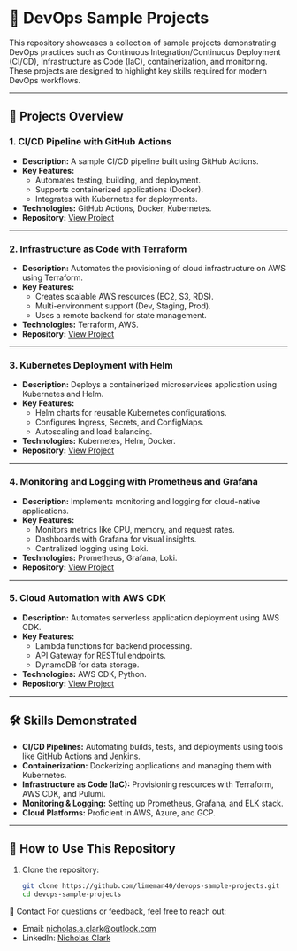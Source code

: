 # 🚀 DevOps Sample Projects

This repository showcases a collection of sample projects demonstrating DevOps practices such as Continuous Integration/Continuous Deployment (CI/CD), Infrastructure as Code (IaC), containerization, and monitoring. These projects are designed to highlight key skills required for modern DevOps workflows.

---

## 📂 Projects Overview

### 1. **CI/CD Pipeline with GitHub Actions**
   - **Description:** A sample CI/CD pipeline built using GitHub Actions.
   - **Key Features:**
     - Automates testing, building, and deployment.
     - Supports containerized applications (Docker).
     - Integrates with Kubernetes for deployments.
   - **Technologies:** GitHub Actions, Docker, Kubernetes.
   - **Repository:** [View Project](#)

---

### 2. **Infrastructure as Code with Terraform**
   - **Description:** Automates the provisioning of cloud infrastructure on AWS using Terraform.
   - **Key Features:**
     - Creates scalable AWS resources (EC2, S3, RDS).
     - Multi-environment support (Dev, Staging, Prod).
     - Uses a remote backend for state management.
   - **Technologies:** Terraform, AWS.
   - **Repository:** [View Project](#)

---

### 3. **Kubernetes Deployment with Helm**
   - **Description:** Deploys a containerized microservices application using Kubernetes and Helm.
   - **Key Features:**
     - Helm charts for reusable Kubernetes configurations.
     - Configures Ingress, Secrets, and ConfigMaps.
     - Autoscaling and load balancing.
   - **Technologies:** Kubernetes, Helm, Docker.
   - **Repository:** [View Project](#)

---

### 4. **Monitoring and Logging with Prometheus and Grafana**
   - **Description:** Implements monitoring and logging for cloud-native applications.
   - **Key Features:**
     - Monitors metrics like CPU, memory, and request rates.
     - Dashboards with Grafana for visual insights.
     - Centralized logging using Loki.
   - **Technologies:** Prometheus, Grafana, Loki.
   - **Repository:** [View Project](#)

---

### 5. **Cloud Automation with AWS CDK**
   - **Description:** Automates serverless application deployment using AWS CDK.
   - **Key Features:**
     - Lambda functions for backend processing.
     - API Gateway for RESTful endpoints.
     - DynamoDB for data storage.
   - **Technologies:** AWS CDK, Python.
   - **Repository:** [View Project](#)

---

## 🛠️ Skills Demonstrated

- **CI/CD Pipelines:** Automating builds, tests, and deployments using tools like GitHub Actions and Jenkins.
- **Containerization:** Dockerizing applications and managing them with Kubernetes.
- **Infrastructure as Code (IaC):** Provisioning resources with Terraform, AWS CDK, and Pulumi.
- **Monitoring & Logging:** Setting up Prometheus, Grafana, and ELK stack.
- **Cloud Platforms:** Proficient in AWS, Azure, and GCP.

---

## 📄 How to Use This Repository

1. Clone the repository:
   ```bash
   git clone https://github.com/limeman40/devops-sample-projects.git
   cd devops-sample-projects

📧 Contact
For questions or feedback, feel free to reach out:

* Email: nicholas.a.clark@outlook.com
* LinkedIn: [Nicholas Clark](https://www.linkedin.com/in/nicholas-a-clark/)
